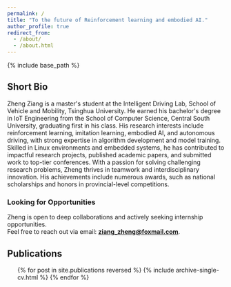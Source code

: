 ```yaml
---
permalink: /
title: "To the future of Reinforcement learning and embodied AI."
author_profile: true
redirect_from: 
  - /about/
  - /about.html
---
```


{% include base_path %}

## Short Bio  
Zheng Ziang is a master's student at the Intelligent Driving Lab, School of Vehicle and Mobility, Tsinghua University. 
He earned his bachelor's degree in IoT Engineering from the School of Computer Science, Central South University, 
graduating first in his class. 
His research interests include reinforcement learning, imitation learning, embodied AI, and autonomous driving, 
with strong expertise in algorithm development and model training. 
Skilled in Linux environments and embedded systems, 
he has contributed to impactful research projects, published academic papers, and submitted work to top-tier conferences. 
With a passion for solving challenging research problems, 
Zheng thrives in teamwork and interdisciplinary innovation. 
His achievements include numerous awards, such as national scholarships and honors in provincial-level competitions.  

### Looking for Opportunities  
Zheng is open to deep collaborations and actively seeking internship opportunities.  
Feel free to reach out via email: **ziang_zheng@foxmail.com**.

## Publications
  <ul>{% for post in site.publications reversed %}
    {% include archive-single-cv.html %}
  {% endfor %}</ul>